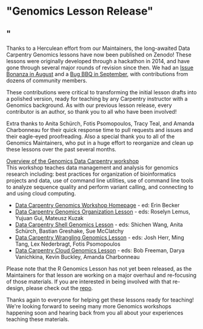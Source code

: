 # "Genomics Lesson Release"
## "


Thanks to a Herculean effort from our Maintainers, the long-awaited Data Carpentry Genomics lessons have now been published on Zenodo! These lessons were originally developed through a hackathon in 2014, and have gone through several major rounds of revision since then. We had an [Issue Bonanza in August](http://www.datacarpentry.org/blog/genomics-bonanza-today/) and a  [Bug BBQ in September](http://www.datacarpentry.org/blog/genomics-bug-bbq/), with contributions from dozens of community members. 

These contributions were critical to transforming the initial lesson drafts into a polished version, ready for teaching by any Carpentry instructor with a Genomics background. As with our previous lesson release, every contributor is an author, so thank you to all who have been involved!

Extra thanks to Anita Schürch, Fotis Psomopoulos, Tracy Teal, and Amanda Charbonneau for their quick response time to pull requests and issues and their eagle-eyed proofreading.  Also a special thank you to all of the Genomics Maintainers, who put in a huge effort to reorganize and clean up these lessons over the past several months. 

[Overview of the Genomics Data Carpentry workshop](http://www.datacarpentry.org/genomics-workshop/)  
This workshop teaches data management and analysis for genomics research including: best practices for organization of bioinformatics projects and data, use of command line utilities, use of command line tools to analyze sequence quality and perform variant calling, and connecting to and using cloud computing. 

- [Data Carpentry Genomics Workshop Homepage](https://zenodo.org/record/1064223) - ed: Erin Becker
- [Data Carpentry Genomics Organization Lesson](https://zenodo.org/record/1064242) - eds: Roselyn Lemus, Yujuan Gui, Mateusz Kuzak
- [Data Carpentry Shell Genomics Lesson](https://zenodo.org/record/1064215) - eds: Shichen Wang, Anita Schürch, Bastian Greshake, Sue McClatchy
- [Data Carpentry Wrangling Genomics Lesson](https://zenodo.org/record/1064254) - eds: Josh Herr, Ming Tang, Lex Nederbragt, Fotis Psomopoulos
- [Data Carpentry Cloud Genomics Lesson](https://zenodo.org/record/1064262) - eds: Bob Freeman, Darya Vanichkina, Kevin Buckley, Amanda Charbonneau


Please note that the R Genomics Lesson has not yet been released, as the Maintainers for that lesson are working on a major overhaul and re-focusing of those materials. If you are interested in being involved with that re-design, please check out the [repo](https://github.com/datacarpentry/R-genomics/).

Thanks again to everyone for helping get these lessons ready for teaching! We're looking forward to seeing many more Genomics workshops happening soon and hearing back from you all about your experiences teaching these materials.
